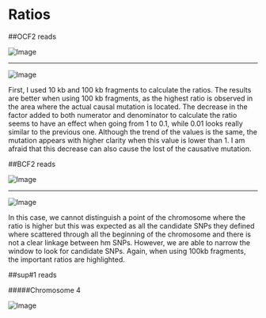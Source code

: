 Ratios
====
##OCF2 reads

![Image](https://github.com/pilarcormo/SNP_distribution_method/blob/master/arabidopsis_datasets/Centromere/OC_chr2_10kb/Rplot.ratios.png?raw=true)

________

![Image](https://github.com/pilarcormo/SNP_distribution_method/blob/master/arabidopsis_datasets/Centromere/OC_chr2_100kb/Rplot.ratios.png?raw=true)

First, I used 10 kb and 100 kb fragments to calculate the ratios.  The results are better when using 100 kb fragments, as the highest ratio is observed in the area where the actual causal mutation is located.  The decrease in the factor added to both numerator and denominator to calculate the ratio seems to have an effect when going from 1 to 0.1, while 0.01 looks really similar to the previous one. Although the trend of the values is the same, the mutation appears with higher clarity when this value is lower than 1. I am afraid that this decrease can also cause the lost of the causative mutation. 

##BCF2 reads

![Image](https://github.com/pilarcormo/SNP_distribution_method/blob/master/arabidopsis_datasets/Centromere/BCF2_chr3_10kb/Rplot.ratios.png?raw=true)

________

![Image](https://github.com/pilarcormo/SNP_distribution_method/blob/master/arabidopsis_datasets/Centromere/BCF2_chr3_100kb/Rplot.ratios.png?raw=true)

In this case, we cannot distinguish a point of the chromosome where the ratio is higher but this was expected as all the candidate SNPs they defined where scattered through all the beginning of the chromosome and there is not a clear linkage between hm SNPs. However, we are able to narrow the window to look for candidate SNPs. Again, when using 100kb fragments, the important ratios are highlighted.  

##sup#1 reads


#####Chromosome 4

![Image](https://github.com/pilarcormo/SNP_distribution_method/blob/master/Reads/Aw_sup1-2/Variant_calling/sup1_2_4/Rplot.ratiios_comparison.png?raw=true)
